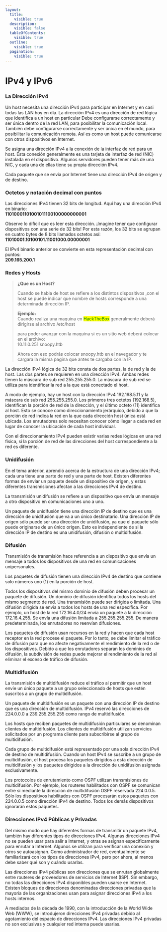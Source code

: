 ```yaml
---
layout:
  title:
    visible: true
  description:
    visible: false
  tableOfContents:
    visible: true
  outline:
    visible: true
  pagination:
    visible: true
---
```


# IPv4 y IPv6

### La Dirección IPv4

Un host necesita una dirección IPv4 para participar en Internet y en casi todas las LAN hoy en día. La dirección IPv4 es una dirección de red lógica que identifica a un host en particular Debe configurarse correctamente y ser única dentro de la red LAN, para posibilitar la comunicación local. También debe configurarse correctamente y ser única en el mundo, para posibilitar la comunicación remota. Así es como un host puede comunicarse con otros dispositivos en Internet.

Se asigna una dirección IPv4 a la conexión de la interfaz de red para un host. Esta conexión generalmente es una tarjeta de interfaz de red (NIC) instalada en el dispositivo. Algunos servidores pueden tener más de una NIC, y cada una de ellas tiene su propia dirección IPv4.

Cada paquete que se envía por Internet tiene una dirección IPv4 de origen y de destino.

### Octetos y notación decimal con puntos

Las direcciones IPv4 tienen 32 bits de longitud. Aquí hay una dirección IPv4 en binario:\
**11010001101001011100100000000001**

Observe lo difícil que es leer esta dirección. ¡Imagine tener que configurar dispositivos con una serie de 32 bits! Por esta razón, los 32 bits se agrupan en cuatro bytes de 8 bits llamados octetos así:\
**11010001.10100101.11001000.00000001**

El IPv4 binario anterior se convierte en esta representación decimal con puntos:\
**209.165.200.1**

### Redes y Hosts

> **¿Que es un Host?**
>
> Cuando se habla de host se refiere a los distintos dispositivos ,con el host se puede indicar que nombre de hosts corresponde a una determinada dirección IP.
>
> **Ejemplo:**\
> Cuando realiza una maquina en <mark style="color:green;">HackTheBox</mark> generalmente deberá dirigirse al archivo /etc/host
>
> para poder avanzar con la maquina si es un sitio web deberá colocar en el archivo:\
> 10.11.0.251  snoopy.htb
>
> Ahora con eso podrás colocar snoopy.htb en el navegador y te cargara la misma pagina que antes te cargaba con la IP.

La dirección IPv4 lógica de 32 bits  consta de dos partes, la de red y la de host. Las dos partes se requieren en una dirección IPv4. Ambas redes tienen la máscara de sub red 255.255.255.0. La máscara de sub red se utiliza para identificar la red a la que está conectado el host.

A modo de ejemplo, hay un host con la dirección IPv4 192.168.5.11 y la máscara de sub red 255.255.255.0. Los primeros tres octetos (192.168.5), identifican la porción de red de la dirección, y el último octeto (11) identifica al host. Esto se conoce como direccionamiento jerárquico, debido a que la porción de red indica la red en la que cada dirección host única está ubicada. Los enrutadores solo necesitan conocer cómo llegar a cada red en lugar de conocer la ubicación de cada host individual.

Con el direccionamiento IPv4 pueden existir varias redes lógicas en una red física, si la porción de red de las direcciones del host correspondiente a la red es diferente.&#x20;



### Unidifusión

En el tema anterior, aprendió acerca de la estructura de una dirección IPv4; cada una tiene una parte de red y una parte de host. Existen diferentes formas de enviar un paquete desde un dispositivo de origen, y estas diferentes transmisiones afectan a las direcciones IPv4 de destino.

La transmisión unidifusión se refiere a un dispositivo que envía un mensaje a otro dispositivo en comunicaciones uno a uno.

Un paquete de unidifusión tiene una dirección IP de destino que es una dirección de unidifusión que va a un único destinatario. Una dirección IP de origen sólo puede ser una dirección de unidifusión, ya que el paquete sólo puede originarse de un único origen. Esto es independiente de si la dirección IP de destino es una unidifusión, difusión o multidifusión.

### Difusión

Transmisión de transmisión hace referencia a un dispositivo que envía un mensaje a todos los dispositivos de una red en comunicaciones unipersonales.

Los paquetes de difusión tienen una dirección IPv4 de destino que contiene solo números uno (1) en la porción de host.

Todos los dispositivos del mismo dominio de difusión deben procesar un paquete de difusión. Un dominio de difusión identifica todos los hosts del mismo segmento de red. Una transmisión puede ser dirigida o limitada. Una difusión dirigida se envía a todos los hosts de una red específica. Por ejemplo, un host de la red 172.16.4.0/24 envía un paquete a la dirección 172.16.4.255. Se envía una difusión limitada a 255.255.255.255. De manera predeterminada, los enrutadores no reenvían difusiones.

Los paquetes de difusión usan recursos en la red y hacen que cada host receptor en la red procese el paquete. Por lo tanto, se debe limitar el tráfico de difusión para que no afecte negativamente el rendimiento de la red o de los dispositivos. Debido a que los enrutadores separan los dominios de difusión, la subdivisión de redes puede mejorar el rendimiento de la red al eliminar el exceso de tráfico de difusión.



### Multidifusión

La transmisión de multidifusión reduce el tráfico al permitir que un host envíe un único paquete a un grupo seleccionado de hosts que estén suscritos a un grupo de multidifusión.

Un paquete de multidifusión es un paquete con una dirección IP de destino que es una dirección de multidifusión. IPv4 reservó las direcciones de 224.0.0.0 a 239.255.255.255 como rango de multidifusión.

Los hosts que reciben paquetes de multidifusión particulares se denominan clientes de multidifusión. Los clientes de multidifusión utilizan servicios solicitados por un programa cliente para subscribirse al grupo de multidifusión.

Cada grupo de multidifusión está representado por una sola dirección IPv4 de destino de multidifusión. Cuando un host IPv4 se suscribe a un grupo de multidifusión, el host procesa los paquetes dirigidos a esta dirección de multidifusión y los paquetes dirigidos a la dirección de unidifusión asignada exclusivamente.

Los protocolos de enrutamiento como OSPF utilizan transmisiones de multidifusión. Por ejemplo, los routeres habilitados con OSPF se comunican entre sí mediante la dirección de multidifusión OSPF reservada 224.0.0.5. Sólo los dispositivos habilitados con OSPF procesarán estos paquetes con 224.0.0.5 como dirección IPv4 de destino. Todos los demás dispositivos ignorarán estos paquetes.

### Direcciones IPv4 Públicas y Privadas

Del mismo modo que hay diferentes formas de transmitir un paquete IPv4, también hay diferentes tipos de direcciones IPv4. Algunas direcciones IPv4 no se pueden usar para salir a Internet, y otras se asignan específicamente para enrutar a Internet. Algunos se utilizan para verificar una conexión y otros se autoasignan. Como administrador de red, eventualmente se familiarizará con los tipos de direcciones IPv4, pero por ahora, al menos debe saber qué son y cuándo usarlas.

Las direcciones IPv4 públicas son direcciones que se enrutan globalmente entre routeres de proveedores de servicios de Internet (ISP). Sin embargo, no todas las direcciones IPv4 disponibles pueden usarse en Internet. Existen bloques de direcciones denominadas direcciones privadas que la mayoría de las organizaciones usan para asignar direcciones IPv4 a los hosts internos.

A mediados de la década de 1990, con la introducción de la World Wide Web (WWW), se introdujeron direcciones IPv4 privadas debido al agotamiento del espacio de direcciones IPv4. Las direcciones IPv4 privadas no son exclusivas y cualquier red interna puede usarlas.

